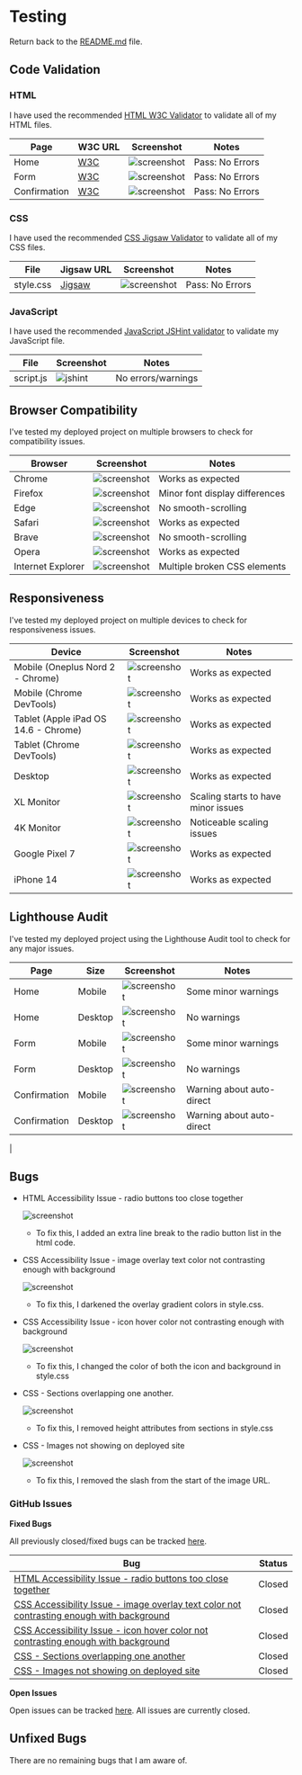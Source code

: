 # Testing

Return back to the [README.md](README.md) file.


## Code Validation


### HTML

I have used the recommended [HTML W3C Validator](https://validator.w3.org) to validate all of my HTML files.


| Page | W3C URL | Screenshot | Notes |
| --- | --- | --- | --- |
| Home | [W3C](https://validator.w3.org/nu/?doc=https%3A%2F%2FLewisMDillon.github.io%2FBushy-Park-Social-Tennis%2Findex.html) | ![screenshot](documentation/html-validation-home.png) |  Pass: No Errors |
| Form | [W3C](https://validator.w3.org/nu/?doc=https%3A%2F%2Flewismdillon.github.io%2FBushy-Park-Social-Tennis%2Fform.html) | ![screenshot](documentation/html-validation-form.png) | Pass: No Errors |
| Confirmation | [W3C](https://validator.w3.org/nu/?doc=https%3A%2F%2Flewismdillon.github.io%2FBushy-Park-Social-Tennis%2Fconfirmation.html) | ![screenshot](documentation/html-validation-confirmation.png) | Pass: No Errors |


### CSS

I have used the recommended [CSS Jigsaw Validator](https://jigsaw.w3.org/css-validator) to validate all of my CSS files.



| File | Jigsaw URL | Screenshot | Notes |
| --- | --- | --- | --- |
| style.css | [Jigsaw](https://jigsaw.w3.org/css-validator/validator?uri=https%3A%2F%2FLewisMDillon.github.io%2FBushy-Park-Social-Tennis) | ![screenshot](documentation/css-validation-style.png) | Pass: No Errors |


### JavaScript

I have used the recommended [JavaScript JSHint validator](https://www.jshint.com) to validate my JavaScript file.

| File | Screenshot | Notes |
| --- | --- | --- |
| script.js | ![jshint](documentation/js.png) | No errors/warnings |

## Browser Compatibility


I've tested my deployed project on multiple browsers to check for compatibility issues.

| Browser | Screenshot | Notes |
| --- | --- | --- |
| Chrome | ![screenshot](documentation/browser-chrome.png) | Works as expected |
| Firefox | ![screenshot](documentation/browser-firefox.png) | Minor font display differences |
| Edge | ![screenshot](documentation/browser-edge.png) | No smooth-scrolling |
| Safari | ![screenshot](documentation/browser-safari.png) | Works as expected |
| Brave | ![screenshot](documentation/browser-brave.png) | No smooth-scrolling |
| Opera | ![screenshot](documentation/browser-opera.png) | Works as expected |
| Internet Explorer | ![screenshot](documentation/browser-iex.png) | Multiple broken CSS elements |

## Responsiveness


I've tested my deployed project on multiple devices to check for responsiveness issues.

| Device | Screenshot | Notes |
| --- | --- | --- |
| Mobile (Oneplus Nord 2 - Chrome) | ![screenshot](documentation/responsive-oneplus.png) | Works as expected |
| Mobile (Chrome DevTools) | ![screenshot](documentation/responsive-mobile.png) | Works as expected |
| Tablet (Apple iPad OS 14.6 - Chrome) | ![screenshot](documentation/responsive-ipad.png) | Works as expected |
| Tablet (Chrome DevTools) | ![screenshot](documentation/responsive-tablet.png) | Works as expected |
| Desktop | ![screenshot](documentation/responsive-desktop.png) | Works as expected |
| XL Monitor | ![screenshot](documentation/responsive-xl.png) | Scaling starts to have minor issues |
| 4K Monitor | ![screenshot](documentation/responsive-4k.png) | Noticeable scaling issues |
| Google Pixel 7 | ![screenshot](documentation/responsive-google-pixel-7.png) | Works as expected |
| iPhone 14 | ![screenshot](documentation/responsive-iphone-14.png) | Works as expected |


## Lighthouse Audit


I've tested my deployed project using the Lighthouse Audit tool to check for any major issues.

| Page | Size | Screenshot | Notes |
| --- | --- | --- | --- |
| Home | Mobile | ![screenshot](documentation/lighthouse-home-mobile.png) | Some minor warnings |
| Home | Desktop | ![screenshot](documentation/lighthouse-home-desktop.png) | No warnings |
| Form | Mobile | ![screenshot](documentation/lighthouse-form-mobile.png) | Some minor warnings |
| Form | Desktop | ![screenshot](documentation/lighthouse-form-desktop.png) | No warnings |
| Confirmation | Mobile | ![screenshot](documentation/lighthouse-confirmation-mobile.png) | Warning about auto-direct |
| Confirmation | Desktop | ![screenshot](documentation/lighthouse-confirmation-desktop.png) | Warning about auto-direct |
|

## Bugs


- HTML Accessibility Issue - radio buttons too close together

    ![screenshot](documentation/bug01.png)

    - To fix this, I added an extra line break to the radio button list in the html code.

- CSS Accessibility Issue - image overlay text color not contrasting enough with background

    ![screenshot](documentation/bug02.png)

    - To fix this, I darkened the overlay gradient colors in style.css.

- CSS Accessibility Issue - icon hover color not contrasting enough with background

    ![screenshot](documentation/bug03.png)

    - To fix this, I changed the color of both the icon and background in style.css

- CSS - Sections overlapping one another.

    ![screenshot](documentation/bug04.png)

    - To fix this, I removed height attributes from sections in style.css

- CSS - Images not showing on deployed site

    ![screenshot](documentation/bug05.png)

    - To fix this, I removed the slash from the start of the image URL.

### GitHub **Issues**



**Fixed Bugs**

All previously closed/fixed bugs can be tracked [here](https://github.com/LewisMDillon/Bushy-Park-Social-Tennis/issues?q=is%3Aissue+is%3Aclosed).

| Bug | Status |
| --- | --- |
| [HTML Accessibility Issue - radio buttons too close together](https://github.com/LewisMDillon/Bushy-Park-Social-Tennis/issues/1) | Closed |
| [CSS Accessibility Issue - image overlay text color not contrasting enough with background](https://github.com/LewisMDillon/Bushy-Park-Social-Tennis/issues/2) | Closed |
| [CSS Accessibility Issue - icon hover color not contrasting enough with background](https://github.com/LewisMDillon/Bushy-Park-Social-Tennis/issues/3) | Closed |
| [CSS - Sections overlapping one another](https://github.com/LewisMDillon/Bushy-Park-Social-Tennis/issues/4) | Closed |
| [CSS - Images not showing on deployed site](https://github.com/LewisMDillon/Bushy-Park-Social-Tennis/issues/5) | Closed |

**Open Issues**

Open issues can be tracked [here](https://github.com/LewisMDillon/Bushy-Park-Social-Tennis/issues). All issues are currently closed.



## Unfixed Bugs

There are no remaining bugs that I am aware of.
